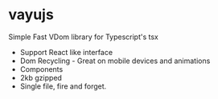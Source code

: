 # vayujs
Simple Fast VDom library for Typescript's tsx

 * Support React like interface
 * Dom Recycling - Great on mobile devices and animations
 * Components
 * 2kb gzipped
 * Single file, fire and forget.
